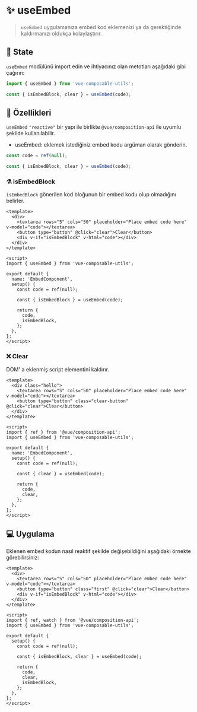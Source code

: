 # :sparkles: useEmbed

> `useEmbed` uygulamanıza embed kod eklemenizi ya da gerektiğinde kaldırmanızı oldukça kolaylaştırır.

## :convenience_store: State

`useEmbed` modülünü import edin ve ihtiyacınız olan metotları aşağıdaki gibi çağırın:

```js
import { useEmbed } from 'vue-composable-utils';

const { isEmbedBlock, clear } = useEmbed(code);
```

## :rocket: Özellikleri

`useEmbed` `"reactive"` bir yapı ile birlikte `@vue/composition-api` ile uyumlu şekilde kullanılabilir.

- useEmbed: eklemek istediğiniz embed kodu argüman olarak gönderin.

```js
const code = ref(null);

const { isEmbedBlock, clear } = useEmbed(code);
```

### :alembic: isEmbedBlock

`isEmbedBlock` gönerilen kod bloğunun bir embed kodu olup olmadığını belirler.

```vue
<template>
  <div>
    <textarea rows="5" cols="50" placeholder="Place embed code here" v-model="code"></textarea>
    <button type="button" @click="clear">Clear</button>
    <div v-if="isEmbedBlock" v-html="code"></div>
  </div>
</template>

<script>
import { useEmbed } from 'vue-composable-utils';

export default {
  name: 'EmbedComponent',
  setup() {
    const code = ref(null);

    const { isEmbedBlock } = useEmbed(code);

    return {
      code,
      isEmbedBlock,
    };
  },
};
</script>
```

### :x: Clear

DOM' a eklenmiş script elementini kaldırır.

```vue
<template>
  <div class="hello">
    <textarea rows="5" cols="50" placeholder="Place embed code here" v-model="code"></textarea>
    <button type="button" class="clear-button" @click="clear">Clear</button>
  </div>
</template>

<script>
import { ref } from '@vue/composition-api';
import { useEmbed } from 'vue-composable-utils';

export default {
  name: 'EmbedComponent',
  setup() {
    const code = ref(null);

    const { clear } = useEmbed(code);

    return {
      code,
      clear,
    };
  },
};
</script>
```

## :computer: Uygulama

Eklenen embed kodun nasıl reaktif şekilde değişebildiğini aşağıdaki örnekte görebilirsiniz:

<EmbedComponent />

```vue
<template>
  <div>
    <textarea rows="5" cols="50" placeholder="Place embed code here" v-model="code"></textarea>
    <button type="button" class="first" @click="clear">Clear</button>
    <div v-if="isEmbedBlock" v-html="code"></div>
  </div>
</template>

<script>
import { ref, watch } from '@vue/composition-api';
import { useEmbed } from 'vue-composable-utils';

export default {
  setup() {
    const code = ref(null);

    const { isEmbedBlock, clear } = useEmbed(code);

    return {
      code,
      clear,
      isEmbedBlock,
    };
  },
};
</script>
```

<ToggleDarkMode/>
